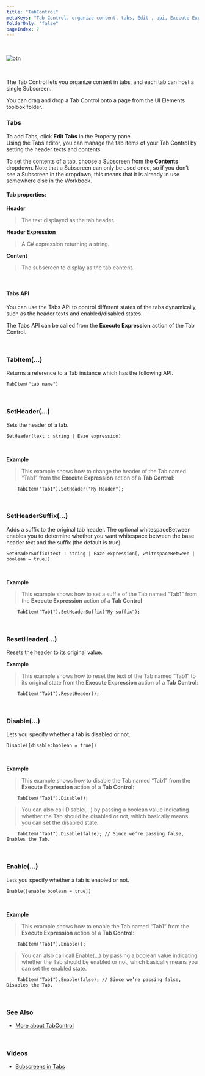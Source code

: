 ```yaml
---
title: "TabControl"
metaKeys: "Tab Control, organize content, tabs, Edit , api, Execute Expression, Enable, disable"
folderOnly: "false"
pageIndex: 7
---
```



<br/>

![btn](https://profitbasedocs.blob.core.windows.net/images/tabctrol.png)

<br/>



The Tab Control lets you organize content in tabs, and each tab can host a single Subscreen. 

You can drag and drop a Tab Control onto a page from the UI Elements toolbox folder. 
<br/>

### Tabs

To add Tabs, click **Edit Tabs** in the Property pane.  
Using the Tabs editor, you can manage the tab items of your Tab Control by setting the header texts and contents.

To set the contents of a tab, choose a Subscreen from the **Contents** dropdown. Note that a Subscreen can only be used once, so if you don’t see a Subscreen in the dropdown, this means that it is already in use somewhere else in the Workbook.
<br/>

#### Tab properties:

**Header**
>The text displayed as the tab header.

**Header Expression**
>A C# expression returning a string.

**Content**
>The subscreen to display as the tab content. 


<br/>


#### Tabs API

You can use the Tabs API to control different states of the tabs dynamically, such as the header texts and enabled/disabled states. 

The Tabs API can be called from the **Execute Expression** action of the Tab Control.

<br/>

### TabItem(...)

Returns a reference to a Tab instance which has the following API.  

```
TabItem("tab name")
```  


<br/>

### SetHeader(...)

Sets the header of a tab.

```
SetHeader(text : string | Eaze expression)
```  


<br/>

**Example**
>
>This example shows how to change the header of the Tab named “Tab1” from the **Execute Expression** action of a **Tab Control**:
>
        TabItem("Tab1").SetHeader("My Header");



<br/>

### SetHeaderSuffix(...)

Adds a suffix to the original tab header. The optional whitespaceBetween enables you to determine whether you want whitespace between the base header text and the suffix (the default is true).

```
SetHeaderSuffix(text : string | Eaze expression[, whitespaceBetween | boolean = true])
```  


<br/>

**Example**
>
>This example shows how to set a suffix of the Tab named “Tab1” from the **Execute Expression** action of a **Tab Control**
>
        TabItem("Tab1").SetHeaderSuffix("My suffix");


<br/>

### ResetHeader(...)  

Resets the header to its original value.
<br/>

**Example**
>
>This example shows how to reset the text of the Tab named “Tab1” to its original state from the **Execute Expression** action of a **Tab Control**:
>
        TabItem("Tab1").ResetHeader();

<br/>

### Disable(...)

Lets you specify whether a tab is disabled or not. 

```
Disable([disable:boolean = true])
```  



<br/>

**Example**
>
>This example shows how to disable the Tab named “Tab1” from the **Execute Expression** action of a **Tab Control**:
>
        TabItem("Tab1").Disable();

>You can also call Disable(…) by passing a boolean value indicating whether the Tab should be disabled or not, which basically means you can set the disabled state.
>
        TabItem("Tab1").Disable(false); // Since we’re passing false, Enables the Tab.

<br/>

### Enable(...)

Lets you specify whether a tab is enabled or not.

```
Enable([enable:boolean = true])
```  


<br/>

**Example**
>
>This example shows how to enable the Tab named “Tab1” from the **Execute Expression** action of a **Tab Control**:
>
        TabItem("Tab1").Enable();
>
>You can also call call Enable(…) by passing a boolean value indicating whether the Tab should be enabled or not, which basically means you can set the enabled state.
>
        TabItem("Tab1").Enable(false); // Since we’re passing false, Disables the Tab.


<br/>

### See Also
* [More about TabControl](../../../forms/formschemas/controls/tabcontrol.md)

<br/>


### Videos

* [Subscreens in Tabs](../../../../videos/workbooks.md)
